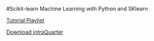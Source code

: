 #Scikit-learn Machine Learning with Python and SKlearn

[Tutorial Playlist](https://www.youtube.com/playlist?list=PLQVvvaa0QuDd0flgGphKCej-9jp-QdzZ3)

[Download intraQuarter](http://pythonprogramming.net/downloads/intraQuarter.zip/)